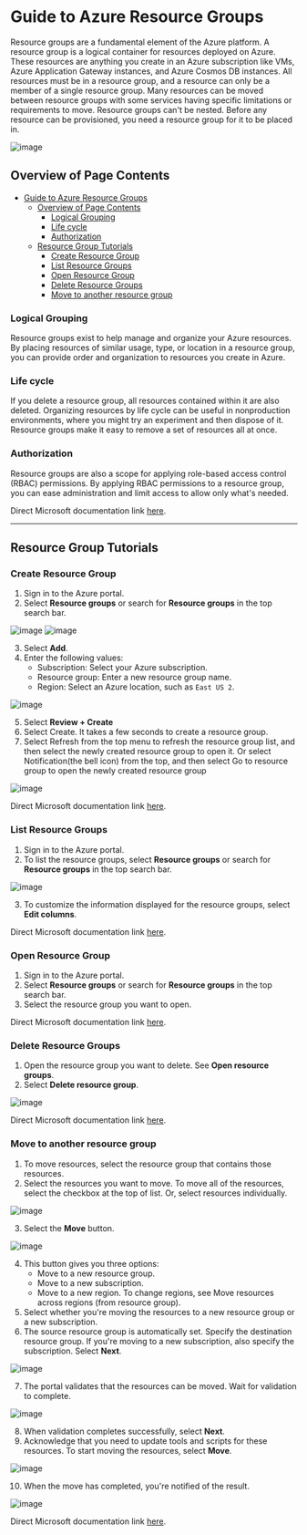 # Guide to Azure Resource Groups
Resource groups are a fundamental element of the Azure platform. A resource group is a logical container for resources deployed on Azure. These resources are anything you create in an Azure subscription like VMs, Azure Application Gateway instances, and Azure Cosmos DB instances. All resources must be in a resource group, and a resource can only be a member of a single resource group. Many resources can be moved between resource groups with some services having specific limitations or requirements to move. Resource groups can't be nested. Before any resource can be provisioned, you need a resource group for it to be placed in.

<img alt="image" src="/docs/images/ResourceGroups1.png">

## Overview of Page Contents

- [Guide to Azure Resource Groups](#guide-to-azure-resource-groups)
  - [Overview of Page Contents](#overview-of-page-contents)
    - [Logical Grouping](#logical-grouping)
    - [Life cycle](#life-cycle)
    - [Authorization](#authorization)
  - [Resource Group Tutorials](#resource-group-tutorials)
    - [Create Resource Group](#create-resource-group)
    - [List Resource Groups](#list-resource-groups)
    - [Open Resource Group](#open-resource-group)
    - [Delete Resource Groups](#delete-resource-groups)
    - [Move to another resource group](#move-to-another-resource-group)
 
### Logical Grouping
Resource groups exist to help manage and organize your Azure resources. By placing resources of similar usage, type, or location in a resource group, you can provide order and organization to resources you create in Azure. 

### Life cycle
If you delete a resource group, all resources contained within it are also deleted. Organizing resources by life cycle can be useful in nonproduction environments, where you might try an experiment and then dispose of it. Resource groups make it easy to remove a set of resources all at once.

### Authorization
Resource groups are also a scope for applying role-based access control (RBAC) permissions. By applying RBAC permissions to a resource group, you can ease administration and limit access to allow only what's needed.

Direct Microsoft documentation link [here](https://learn.microsoft.com/en-us/azure/azure-resource-manager/management/manage-resource-groups-portal).

---------------------------------
## Resource Group Tutorials

### Create Resource Group<a name="crg"></a>
1. Sign in to the Azure portal.
2. Select **Resource groups** or search for **Resource groups** in the top search bar.

<img alt="image" src="/docs/images/manage-resource-groups-add-group.png">
<img alt="image" src="/docs/images/manage-resource-groups-add-group-2.png">

3. Select **Add**.
4. Enter the following values:
    - Subscription: Select your Azure subscription.
    - Resource group: Enter a new resource group name.
    - Region: Select an Azure location, such as `East US 2`.

<img alt="image" src="/docs/images/manage-resource-groups-create-group-2.png">

5. Select **Review + Create**
6. Select Create. It takes a few seconds to create a resource group.
7. Select Refresh from the top menu to refresh the resource group list, and then select the newly created resource group to open it. Or select Notification(the bell icon) from the top, and then select Go to resource group to open the newly created resource group

<img alt="image" src="/docs/images/manage-resource-groups-add-group-go-to-resource-group.png">

Direct Microsoft documentation link [here](https://learn.microsoft.com/en-us/azure/azure-resource-manager/management/manage-resource-groups-portal#create-resource-groups).


###  List Resource Groups<a name="lrg"></a>
1. Sign in to the Azure portal.
2. To list the resource groups, select **Resource groups** or search for **Resource groups** in the top search bar.

<img alt="image" src="/docs/images/manage-resource-groups-list-groups.png">

3. To customize the information displayed for the resource groups, select **Edit columns**.

Direct Microsoft documentation link [here](https://learn.microsoft.com/en-us/azure/azure-resource-manager/management/manage-resource-groups-portal#list-resource-groups).

### Open Resource Group<a name="org"></a>
1. Sign in to the Azure portal.
2. Select **Resource groups** or search for **Resource groups** in the top search bar.
3. Select the resource group you want to open.
   
Direct Microsoft documentation link [here](https://learn.microsoft.com/en-us/azure/azure-resource-manager/management/manage-resource-groups-portal#open-resource-groups).

###  Delete Resource Groups<a name="drg"></a>
1. Open the resource group you want to delete. See **Open resource groups**.
2. Select **Delete resource group**.
   
<img alt="image" src="/docs/images/delete-group.png">

Direct Microsoft documentation link [here](https://learn.microsoft.com/en-us/azure/azure-resource-manager/management/manage-resource-groups-portal#delete-resource-groups).


###  Move to another resource group<a name="mtarg"></a>
1. To move resources, select the resource group that contains those resources.
2. Select the resources you want to move. To move all of the resources, select the checkbox at the top of list. Or, select resources individually.

<img alt="image" src="/docs/images/select-resources-to-move.png">

3. Select the **Move** button.

<img alt="image" src="/docs/images/select-move.png">

4. This button gives you three options:
    - Move to a new resource group.
    - Move to a new subscription.
    - Move to a new region. To change regions, see Move resources across regions (from resource group).
5. Select whether you're moving the resources to a new resource group or a new subscription.
6. The source resource group is automatically set. Specify the destination resource group. If you're moving to a new subscription, also specify the subscription. Select **Next**.

<img alt="image" src="/docs/images/select-destination-group.png">

7. The portal validates that the resources can be moved. Wait for validation to complete.

<img alt="image" src="/docs/images/validation.png">

8. When validation completes successfully, select **Next**.
9. Acknowledge that you need to update tools and scripts for these resources. To start moving the resources, select **Move**.

<img alt="image" src="/docs/images/acknowledge-change.png">

10. When the move has completed, you're notified of the result.

<img alt="image" src="/docs/images/view-notification.png">

Direct Microsoft documentation link [here](https://learn.microsoft.com/en-us/azure/azure-resource-manager/management/move-resource-group-and-subscription).






